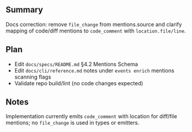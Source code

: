 ## Summary
Docs correction: remove `file_change` from mentions.source and clarify mapping of code/diff mentions to `code_comment` with `location.file/line`.

## Plan
- Edit `docs/specs/README.md` §4.2 Mentions Schema
- Edit `docs/cli/reference.md` notes under `events enrich` mentions scanning flags
- Validate repo build/lint (no code changes expected)

## Notes
Implementation currently emits `code_comment` with location for diff/file mentions; no `file_change` is used in types or emitters.
